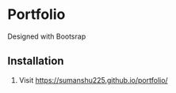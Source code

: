 # Portfolio
Designed with Bootsrap

## Installation
1. Visit https://sumanshu225.github.io/portfolio/

